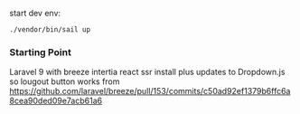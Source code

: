 start dev env:

    ./vendor/bin/sail up 



### Starting Point
Laravel 9 with breeze intertia react ssr install plus updates to Dropdown.js so lougout button works from https://github.com/laravel/breeze/pull/153/commits/c50ad92ef1379b6ffc6a8cea90ded09e7acb61a6

